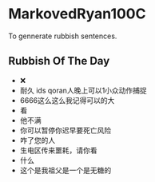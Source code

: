 # MarkovedRyan100C
To gennerate rubbish sentences.
## Rubbish Of The Day
- ❌️
- 耐久 ids qoran人晚上可以1小众动作捕捉
- 6666这么这么我记得可以的大
- 看
- 他不满
- 你可以暂停你迟早要死亡风险
- 咋了您的人
- 生电区传来噩耗，请你看
- 什么
- 这个是我祖父是一个是无糖的
